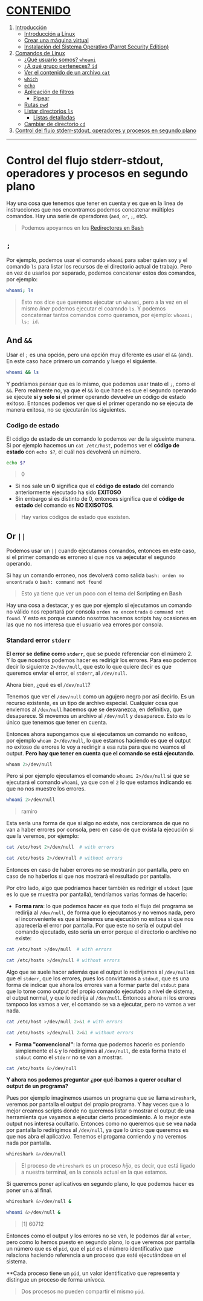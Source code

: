 # [CONTENIDO](https://github.com/Ramixter/Introduccion-a-Linux)
1. [Introducción](https://github.com/Ramixter/Introduccion-a-Linux/tree/main/CAPITULO-1#contenido)
   - [Introducción a Linux](https://github.com/Ramixter/Introduccion-a-Linux/tree/main/CAPITULO-1#introduccion-a-linux)
   - [Crear una máquina virtual](https://github.com/Ramixter/Introduccion-a-Linux/tree/main/CAPITULO-1#crear-una-m%C3%A1quina-virtual)
   - [Instalación del Sistema Operativo (Parrot Security Edition)](https://github.com/Ramixter/Introduccion-a-Linux/tree/main/CAPITULO-1#instalaci%C3%B3n-del-sistema-operativo-parrot-security-edition)
2. [Comandos de Linux](https://github.com/Ramixter/Introduccion-a-Linux/tree/main/CAPITULO-2#contenido)
   - [¿Qué usuario somos? `whoami`](https://github.com/Ramixter/Introduccion-a-Linux/tree/main/CAPITULO-2#qu%C3%A9-usuario-somos-whoami)
   - [¿A qué grupo perteneces? `id`](https://github.com/Ramixter/Introduccion-a-Linux/tree/main/CAPITULO-2#a-qu%C3%A9-grupo-perteneces-id)
   - [Ver el contenido de un archivo `cat`](https://github.com/Ramixter/Introduccion-a-Linux/tree/main/CAPITULO-2#ver-el-contenido-de-un-archivo-cat)
   - [`which`](https://github.com/Ramixter/Introduccion-a-Linux/tree/main/CAPITULO-2#which)
   - [`echo`](https://github.com/Ramixter/Introduccion-a-Linux/tree/main/CAPITULO-2#echo)
   - [Aplicación de filtros](https://github.com/Ramixter/Introduccion-a-Linux/tree/main/CAPITULO-2#aplicaci%C3%B3n-de-filtros)
     - [Pipear](https://github.com/Ramixter/Introduccion-a-Linux/tree/main/CAPITULO-2#pipear)
   - [Rutas `pwd`](https://github.com/Ramixter/Introduccion-a-Linux/tree/main/CAPITULO-2#rutas-pwd)
   - [Listar directorios `ls`](https://github.com/Ramixter/Introduccion-a-Linux/tree/main/CAPITULO-2#listar-directorios-ls)
     - [Listas detalladas](https://github.com/Ramixter/Introduccion-a-Linux/tree/main/CAPITULO-2#listas-detalladas)
   - [Cambiar de directorio `cd`](https://github.com/Ramixter/Introduccion-a-Linux/tree/main/CAPITULO-2#cambiar-de-directorio-cd)
3. [Control del flujo stderr-stdout, operadores y procesos en segundo plano](https://github.com/Ramixter/Introduccion-a-Linux/tree/main/CAPITULO-3#contenido)
***

# Control del flujo stderr-stdout, operadores y procesos en segundo plano

Hay una cosa que tenemos que tener en cuenta y es que en la línea de instrucciones que nos encontramos podemos concatenar múltiples comandos. Hay una serie de operadores (`and`, `or`, `;`, etc).

>Podemos apoyarnos en los [Redirectores en Bash](/CAPITULO-3/sources/bash-redirections-cheat-sheet.pdf)

## `;`

Por ejemplo, podemos usar el comando `whoami` para saber quien soy y el comando `ls` para listar los recursos de el directorio actual de trabajo. Pero en vez de usarlos por separado, podemos concatenar estos dos comandos, por ejemplo:

```bash
whoami; ls
```

>Esto nos dice que queremos ejecutar un `whoami`, pero a la vez en el mismo *liner* podemos ejecutar el coamndo `ls`. Y podemos concaternar tantos comandos como queramos, por ejemplo: `whoami; ls; id`.

## And `&&`

Usar el `;` es una opción, pero una opción muy diferente es usar el `&&` (and). En este caso hace primero un comando y luego el siguiente.

```bash
whoami && ls
```

Y podríamos pensar que es lo mismo, que podemos usar tnato el `;`, como el `&&`. Pero realmente no, ya que el `&&` lo que hace es que el segundo operando se ejecute **si y solo si** el primer operando devuelve un código de estado exitoso. Entonces podemos ver que si el primer operando no se ejecuta de manera exitosa, no se ejecutarán los siguientes.

### Codigo de estado

El código de estado de un comando lo podemos ver de la sigueinte manera. Si por ejemplo hacemos un `cat /etc/host`, podemos ver el **código de estado** con `echo $?`, el cuál nos devolverá un número.

```bash
echo $?
```

>0

- Si nos sale un **0** significa que el **código de estado** del comando anteriormente ejecutado ha sido **EXITOSO**
- Sin embargo si es distinto de 0, entonces significa que el **código de estado** del comando es **NO EXISOTOS**.

>Hay varios códigos de estado que esxisten.

## Or `||`

Podemos usar un `||` cuando ejecutamos comandos, entonces en este caso, si el primer comando es erroneo si que nos va aejecutar el segundo operando.

Si hay un comando erroneo, nos devolverá como salida `bash: orden no encontrada` o `bash: command not found`

>Esto ya tiene que ver un poco con el tema del **Scripting en Bash**

Hay una cosa a destacar, y es que por ejemplo si ejecutamos un comando no válido nos reportará por consola `orden no encontrada` o `command not found`. Y esto es porque cuando nosotros hacemos scripts hay ocasiones en las que no nos interesa que el usuario vea errores por consola.

### Standard error `stderr`

**El error se define como `stderr`**, que se puede referenciar con el número 2. Y lo que nosotros podemos hacer es redirigir los errores. Para eso podemos decir lo siguiente `2>/dev/null`, que esto lo que quiere decir es que queremos enviar el error, el `stderr`, al `/dev/null`.

Ahora bien, ¿qué es el `/dev/null`?

Tenemos que ver el `/dev/null` como un agujero negro por así decirlo. Es un recurso existente, es un tipo de archivo especial. Cualquier cosa que enviemos al `/dev/null` hacemos que se desvanezca, en definitiva, que desaparece. Si movemos un archivo al `/dev/null` y desaparece. Esto es lo único que tenemos que tener en cuenta.

Entonces ahora supongamos que si ejecutamos un comando no exitoso, por ejemplo `whoam 2>/dev/null`, lo que estamos haciendo es que el output no exitoso de errores lo voy a redirigir a esa ruta para que no veamos el output. **Pero hay que tener en cuenta que el comando se está ejecutando**.

```bash
whoam 2>/dev/null
```

Pero si por ejemplo ejecutamos el comando `whoami 2>/dev/null` si que se ejecutará el comando `whoami`, ya que con el `2` lo que estamos indicando es que no nos muestre los errores.

```bash
whoami 2>/dev/null
```
>ramiro

Esta sería una forma de que si algo no existe, nos cercioramos de que no van a haber errores por consola, pero en caso de que exista la ejecución si que la veremos, por ejemplo:

```bash
cat /etc/host 2>/dev/null  # with errors
```

```bash
cat /etc/hosts 2>/dev/null # without errors
```

Entonces en caso de haber errores no se mostrarán por pantalla, pero en caso de no haberlos si que nos mostrará el resultado por pantalla.

Por otro lado, algo que podríamos hacer también es redirigir el `stdout` (que es lo que se muestra por pantalla), tendríamos varias formas de hacerlo:

 - **Forma rara**: lo que podemos hacer es que todo el flujo del programa se redirija al `/dev/null`, de forma que lo ejecutamos y no vemos nada, pero el inconveniente es que si tenemos una ejecución no exitosa si que nos aparecería el error por pantalla. Por que este no sería el output del comando ejecutado, esto sería un error porque el directorio o archivo no existe:

 ```bash
 cat /etc/host >/dev/null  # with errors
 ```

 ```bash
 cat /etc/hosts >/dev/null # without errors
 ```

 Algo que se suele hacer además que el output lo redirijamos al `/dev/null`es que el `stderr`, que los errores, pues los convirtamos a `stdout`, que es una forma de indicar que ahora los errores van a formar parte del `stdout` para que lo tome como output del propio comando ejecutado a nivel de sistema, el output normal, y que lo redirija al `/dev/null`. Entonces ahora ni los errores tampoco los vamos a ver, el comando se va a ejecutar, pero no vamos a ver nada.

 ```bash
 cat /etc/host >/dev/null 2>&1 # with errors
 ```

 ```bash
 cat /etc/hosts >/dev/null 2>&1 # without errors
 ```

 - **Forma "convencional"**: la forma que podemos hacerlo es poniendo simplemente el `&` y lo redirigimos al `/dev/null`, de esta forma tnato el `stdout` como el `stderr` no se van a mostrar.

 ```bash
 cat /etc/hosts &>/dev/null
 ```

**Y ahora nos podemos preguntar ¿por qué ibamos a querer ocultar el output de un programa?**

Pues por ejemplo imaginemos usamos un programa que se llama `wireshark`, veremos por pantalla el output del propio programa. Y hay veces que a lo mejor creamos scripts donde no queremos listar o mostrar el output de una herramienta que vayamos a ejecutar cierto procedimiento. A lo mejor este output nos interesa ocultarlo. Entonces como no queremos que se vea nada por pantalla lo redirigimos al `/dev/null`, ya que lo único que queremos es que nos abra el aplicativo. Tenemos el progama corriendo y no veremos nada por pantalla.

```bash
whireshark &>/dev/null
```

>El proceso de `whireshark` es un proceso *hijo*, es decir, que está ligado a nuestra terminal, en la consola actual en la que estamos.

Si queremos poner aplicativos en segundo plano, lo que podemos hacer es poner un `&` al final.

```bash
whireshark &>/dev/null &
```

```bash
whoami &>/dev/null &
```
>[1] 60712

Entonces como el output y los errores no se ven, le podemos dar al `enter`, pero como lo hemos puesto en segundo plano, lo que veremos por pantalla un número que es el `pid`, que el `pid` es el número identificativo que relaciona haciendo referencia a un proceso que esté ejecutándose en el sistema.

**Cada proceso tiene un `pid`, un valor identificativo que representa y distingue un proceso de forma unívoca.

>Dos procesos no pueden compartir el mismo `pid`.


